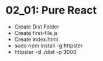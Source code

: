 02_01: Pure React
============

* Create Dist Folder
* Create first-file.js
* Create index.html
* sudo npm install -g httpster
* httpster -d ./dist -p 3000